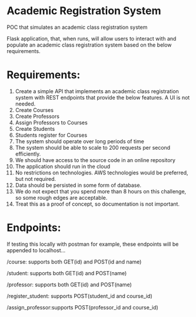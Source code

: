 # Academic Registration System
POC that simulates an academic class registration system

Flask application, that, when runs, will allow users to interact with and populate an academic class registration system based on the 
below requirements.

# Requirements:
1. Create a simple API that implements an academic class registration system with REST endpoints that provide the below features. A UI is not needed.
2. Create Courses
3. Create Professors
4. Assign Professors to Courses
5. Create Students
6. Students register for Courses
7. The system should operate over long periods of time
8. The system should be able to scale to 200 requests per second efficiently.
9. We should have access to the source code in an online repository
10. The application should run in the cloud
11. No restrictions on technologies. AWS technologies would be preferred, but not required.
12. Data should be persisted in some form of database.
13. We do not expect that you spend more than 8 hours on this challenge, so some rough edges
are acceptable.
14. Treat this as a proof of concept, so documentation is not important.


# Endpoints:

If testing this locally with postman for example, these endpoints will be appended to localhost...

/course: supports both GET(id) and POST(id and name)

/student: supports both GET(id) and POST(name)

/professor: supports both GET(id) and POST(name)

/register_student: supports POST(student_id and course_id)

/assign_professor:supports POST(professor_id and course_id)

